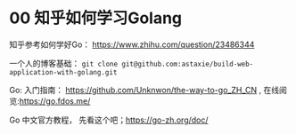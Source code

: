 # 00 知乎如何学习Golang

知乎参考如何学好Go： https://www.zhihu.com/question/23486344

一个人的博客基础：  `git clone git@github.com:astaxie/build-web-application-with-golang.git` 

Go: 入门指南： https://github.com/Unknwon/the-way-to-go_ZH_CN , 在线阅览:https://go.fdos.me/ 

Go 中文官方教程， 先看这个吧；https://go-zh.org/doc/







